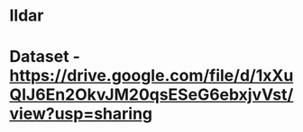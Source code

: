 # Ildar
# Dataset - https://drive.google.com/file/d/1xXuQIJ6En2OkvJM20qsESeG6ebxjvVst/view?usp=sharing
